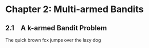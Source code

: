 # Chapter 2: Multi-armed Bandits

## 2.1 &ensp; A k-armed Bandit Problem

The quick brown fox jumps over the lazy dog 